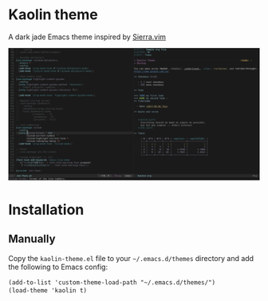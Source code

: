 # Kaolin theme
A dark jade Emacs theme inspired by [Sierra.vim](https://github.com/AlessandroYorba/Sierra)

![kaolin-logo](https://raw.githubusercontent.com/0rdy/kaolin-theme/master/screenshots/kaolin-theme.png)

# Installation
## Manually
Copy the `kaolin-theme.el` file to your `~/.emacs.d/themes` directory and add the following to Emacs config:
```emacs-lisp
(add-to-list 'custom-theme-load-path "~/.emacs.d/themes/")
(load-theme 'kaolin t)
```
